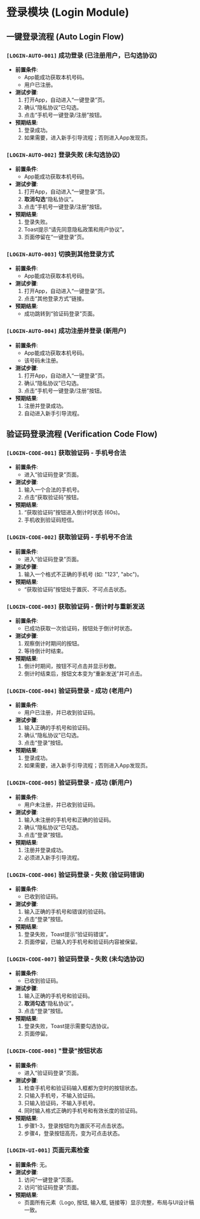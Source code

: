 # 登录模块 (Login Module)

## 一键登录流程 (Auto Login Flow)

### `[LOGIN-AUTO-001]` 成功登录 (已注册用户，已勾选协议)
- **前置条件**:
  - App能成功获取本机号码。
  - 用户已注册。
- **测试步骤**:
  1. 打开App，自动进入“一键登录”页。
  2. 确认“隐私协议”已勾选。
  3. 点击“手机号一键登录/注册”按钮。
- **预期结果**:
  1. 登录成功。
  2. 如果需要，进入新手引导流程；否则进入App发现页。

### `[LOGIN-AUTO-002]` 登录失败 (未勾选协议)
- **前置条件**:
  - App能成功获取本机号码。
- **测试步骤**:
  1. 打开App，自动进入“一键登录”页。
  2. **取消勾选**“隐私协议”。
  3. 点击“手机号一键登录/注册”按钮。
- **预期结果**:
  1. 登录失败。
  2. Toast提示“请先同意隐私政策和用户协议”。
  3. 页面停留在“一键登录”页。

### `[LOGIN-AUTO-003]` 切换到其他登录方式
- **前置条件**:
  - App能成功获取本机号码。
- **测试步骤**:
  1. 打开App，自动进入“一键登录”页。
  2. 点击“其他登录方式”链接。
- **预期结果**:
  - 成功跳转到“验证码登录”页面。

### `[LOGIN-AUTO-004]` 成功注册并登录 (新用户)
- **前置条件**:
  - App能成功获取本机号码。
  - 该号码未注册。
- **测试步骤**:
  1. 打开App，自动进入“一键登录”页。
  2. 确认“隐私协议”已勾选。
  3. 点击“手机号一键登录/注册”按钮。
- **预期结果**:
  1. 注册并登录成功。
  2. 自动进入新手引导流程。

## 验证码登录流程 (Verification Code Flow)

### `[LOGIN-CODE-001]` 获取验证码 - 手机号合法
- **前置条件**:
  - 进入“验证码登录”页面。
- **测试步骤**:
  1. 输入一个合法的手机号。
  2. 点击“获取验证码”按钮。
- **预期结果**:
  1. “获取验证码”按钮进入倒计时状态 (60s)。
  2. 手机收到验证码短信。

### `[LOGIN-CODE-002]` 获取验证码 - 手机号不合法
- **前置条件**:
  - 进入“验证码登录”页面。
- **测试步骤**:
  1. 输入一个格式不正确的手机号 (如: "123", "abc")。
- **预期结果**:
  - “获取验证码”按钮处于置灰、不可点击状态。

### `[LOGIN-CODE-003]` 获取验证码 - 倒计时与重新发送
- **前置条件**:
  - 已成功获取一次验证码，按钮处于倒计时状态。
- **测试步骤**:
  1. 观察倒计时期间的按钮。
  2. 等待倒计时结束。
- **预期结果**:
  1. 倒计时期间，按钮不可点击并显示秒数。
  2. 倒计时结束后，按钮文本变为“重新发送”并可点击。

### `[LOGIN-CODE-004]` 验证码登录 - 成功 (老用户)
- **前置条件**:
  - 用户已注册，并已收到验证码。
- **测试步骤**:
  1. 输入正确的手机号和验证码。
  2. 确认“隐私协议”已勾选。
  3. 点击“登录”按钮。
- **预期结果**:
  1. 登录成功。
  2. 如果需要，进入新手引导流程；否则进入App发现页。

### `[LOGIN-CODE-005]` 验证码登录 - 成功 (新用户)
- **前置条件**:
  - 用户未注册，并已收到验证码。
- **测试步骤**:
  1. 输入未注册的手机号和正确的验证码。
  2. 确认“隐私协议”已勾选。
  3. 点击“登录”按钮。
- **预期结果**:
  1. 注册并登录成功。
  2. 必须进入新手引导流程。

### `[LOGIN-CODE-006]` 验证码登录 - 失败 (验证码错误)
- **前置条件**:
  - 已收到验证码。
- **测试步骤**:
  1. 输入正确的手机号和错误的验证码。
  2. 点击“登录”按钮。
- **预期结果**:
  1. 登录失败，Toast提示“验证码错误”。
  2. 页面停留，已输入的手机号和验证码内容被保留。

### `[LOGIN-CODE-007]` 验证码登录 - 失败 (未勾选协议)
- **前置条件**:
  - 已收到验证码。
- **测试步骤**:
  1. 输入正确的手机号和验证码。
  2. **取消勾选**“隐私协议”。
  3. 点击“登录”按钮。
- **预期结果**:
  1. 登录失败，Toast提示需要勾选协议。
  2. 页面停留。

### `[LOGIN-CODE-008]` "登录"按钮状态
- **前置条件**:
  - 进入“验证码登录”页面。
- **测试步骤**:
  1. 检查手机号和验证码输入框都为空时的按钮状态。
  2. 只输入手机号，不输入验证码。
  3. 只输入验证码，不输入手机号。
  4. 同时输入格式正确的手机号和有效长度的验证码。
- **预期结果**:
  1. 步骤1-3，登录按钮均为置灰不可点击状态。
  2. 步骤4，登录按钮高亮，变为可点击状态。

### `[LOGIN-UI-001]` 页面元素检查
- **前置条件**: 无。
- **测试步骤**:
  1. 访问“一键登录”页面。
  2. 访问“验证码登录”页面。
- **预期结果**:
  - 页面所有元素（Logo, 按钮, 输入框, 链接等）显示完整，布局与UI设计稿一致。